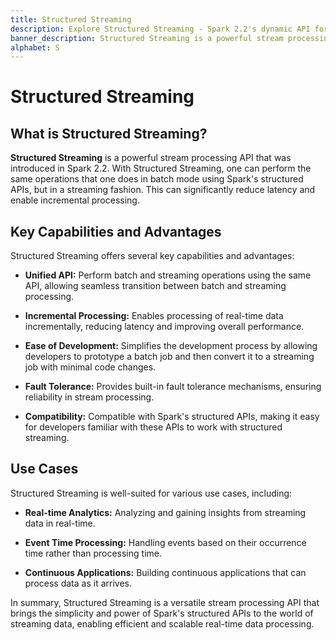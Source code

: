 ```yaml
---
title: Structured Streaming
description: Explore Structured Streaming - Spark 2.2's dynamic API for seamless batch operations in a streaming fashion, reducing latency and enabling incremental processing.
banner_description: Structured Streaming is a powerful stream processing API that was introduced in Spark 2.2. With Structured Streaming, one can perform the same operations that one does in batch mode using Spark's structured APIs, but in a streaming fashion. This can significantly reduce latency and enable incremental processing.
alphabet: S
---
```


# Structured Streaming

## What is Structured Streaming?

**Structured Streaming** is a powerful stream processing API that was introduced in Spark 2.2. With Structured Streaming, one can perform the same operations that one does in batch mode using Spark's structured APIs, but in a streaming fashion. This can significantly reduce latency and enable incremental processing.

## Key Capabilities and Advantages

Structured Streaming offers several key capabilities and advantages:

- **Unified API:** Perform batch and streaming operations using the same API, allowing seamless transition between batch and streaming processing.

- **Incremental Processing:** Enables processing of real-time data incrementally, reducing latency and improving overall performance.

- **Ease of Development:** Simplifies the development process by allowing developers to prototype a batch job and then convert it to a streaming job with minimal code changes.

- **Fault Tolerance:** Provides built-in fault tolerance mechanisms, ensuring reliability in stream processing.

- **Compatibility:** Compatible with Spark's structured APIs, making it easy for developers familiar with these APIs to work with structured streaming.

## Use Cases

Structured Streaming is well-suited for various use cases, including:

- **Real-time Analytics:** Analyzing and gaining insights from streaming data in real-time.

- **Event Time Processing:** Handling events based on their occurrence time rather than processing time.

- **Continuous Applications:** Building continuous applications that can process data as it arrives.

In summary, Structured Streaming is a versatile stream processing API that brings the simplicity and power of Spark's structured APIs to the world of streaming data, enabling efficient and scalable real-time data processing.

